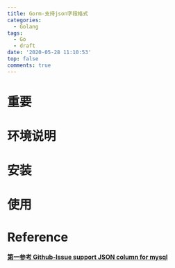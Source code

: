 ```yaml
---
title: Gorm-支持json字段格式
categories:
  - Golang
tags:
  - Go
  - draft
date: '2020-05-28 11:10:53'
top: false
comments: true
---
```


# 重要

# 环境说明

# 安装

# 使用

# Reference

**[第一参考 Github-Issue support JSON column for mysql](https://github.com/jinzhu/gorm/issues/1935#issue-330200769)**